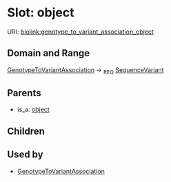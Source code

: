 
# Slot: object




URI: [biolink:genotype_to_variant_association_object](https://w3id.org/biolink/vocab/genotype_to_variant_association_object)

## Domain and Range

[GenotypeToVariantAssociation](GenotypeToVariantAssociation.md) ->  <sub>REQ</sub> [SequenceVariant](SequenceVariant.md)

## Parents

 *  is_a: [object](object.md)

## Children


## Used by

 * [GenotypeToVariantAssociation](GenotypeToVariantAssociation.md)
